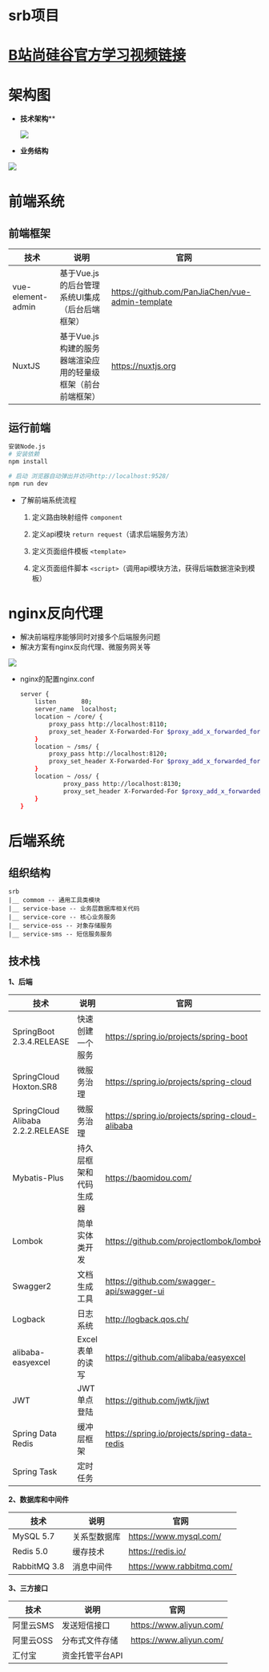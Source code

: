# srb项目

# [B站尚硅谷官方学习视频链接](https://www.bilibili.com/video/BV1VV411n7nR?spm_id_from=333.999.0.0)

# 架构图

- **技术架构****

  ![](gitrep/srb/doc/images/项目架构.png)

  

- **业务结构**

![](gitrep/srb/doc/images/业务结构.png)

# 前端系统

## 前端框架

| 技术              | 说明                                                         | 官网                                             |
| ----------------- | ------------------------------------------------------------ | ------------------------------------------------ |
| vue-element-admin | 基于Vue.js的后台管理系统UI集成（后台后端框架）               | https://github.com/PanJiaChen/vue-admin-template |
| NuxtJS            | 基于Vue.js构建的服务器端渲染应用的轻量级框架（前台前端框架） | https://nuxtjs.org                               |

## 运行前端

```bash
安装Node.js
# 安装依赖
npm install

# 启动 浏览器自动弹出并访问http://localhost:9528/
npm run dev
```

- 了解前端系统流程 

  1. 定义路由映射组件 ```component```

  2. 定义api模块 ```return request```（请求后端服务方法）

  3. 定义页面组件模板 ```<template>```

  4. 定义页面组件脚本 ```<script>```（调用api模块方法，获得后端数据渲染到模板）

     

# nginx反向代理

- 解决前端程序能够同时对接多个后端服务问题
- 解决方案有nginx反向代理、微服务网关等

![](gitrep/srb/doc/images/nginx反向代理.png)

- nginx的配置nginx.conf

  ```bash
  server {
      listen       80;
      server_name  localhost;
      location ~ /core/ {           
          proxy_pass http://localhost:8110;
          proxy_set_header X-Forwarded-For $proxy_add_x_forwarded_for;
      }
      location ~ /sms/ {           
          proxy_pass http://localhost:8120;
          proxy_set_header X-Forwarded-For $proxy_add_x_forwarded_for;
      }
      location ~ /oss/ {           
              proxy_pass http://localhost:8130;
              proxy_set_header X-Forwarded-For $proxy_add_x_forwarded_for;
      }
  }
  ```

  

# 后端系统



## 组织结构

```
srb 
|__ commom -- 通用工具类模块
|__ service-base -- 业务层数据库相关代码
|__ service-core -- 核心业务服务
|__ service-oss -- 对象存储服务
|__ service-sms -- 短信服务服务
```



## 技术栈

**1、后端**

| 技术                              | 说明                   | 官网                                            |
| --------------------------------- | ---------------------- | ----------------------------------------------- |
| SpringBoot 2.3.4.RELEASE          | 快速创建一个服务       | <https://spring.io/projects/spring-boot>        |
| SpringCloud Hoxton.SR8            | 微服务治理             | https://spring.io/projects/spring-cloud         |
| SpringCloud Alibaba 2.2.2.RELEASE | 微服务治理             | https://spring.io/projects/spring-cloud-alibaba |
| Mybatis-Plus                      | 持久层框架和代码生成器 | https://baomidou.com/                           |
| Lombok                            | 简单实体类开发         | https://github.com/projectlombok/lombok         |
| Swagger2                          | 文档生成工具           | https://github.com/swagger-api/swagger-ui       |
| Logback                           | 日志系统               | http://logback.qos.ch/                          |
| alibaba-easyexcel                 | Excel表单的读写        | https://github.com/alibaba/easyexcel            |
| JWT                               | JWT单点登陆            | https://github.com/jwtk/jjwt                    |
| Spring Data Redis                 | 缓冲层框架             | https://spring.io/projects/spring-data-redis    |
| Spring Task                       | 定时任务               |                                                 |



**2、数据库和中间件**

| 技术         | 说明         | 官网                      |
| ------------ | ------------ | ------------------------- |
| MySQL 5.7    | 关系型数据库 | https://www.mysql.com/    |
| Redis 5.0    | 缓存技术     | https://redis.io/         |
| RabbitMQ 3.8 | 消息中间件   | https://www.rabbitmq.com/ |



**3、三方接口**

| 技术      | 说明            | 官网                    |
| --------- | --------------- | ----------------------- |
| 阿里云SMS | 发送短信接口    | https://www.aliyun.com/ |
| 阿里云OSS | 分布式文件存储  | https://www.aliyun.com/ |
| 汇付宝    | 资金托管平台API |                         |